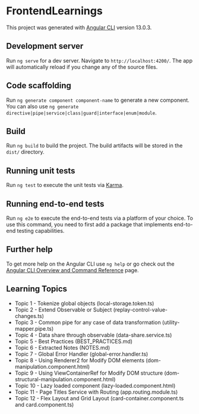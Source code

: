 # FrontendLearnings

This project was generated with [Angular CLI](https://github.com/angular/angular-cli) version 13.0.3.

## Development server

Run `ng serve` for a dev server. Navigate to `http://localhost:4200/`. The app will automatically reload if you change any of the source files.

## Code scaffolding

Run `ng generate component component-name` to generate a new component. You can also use `ng generate directive|pipe|service|class|guard|interface|enum|module`.

## Build

Run `ng build` to build the project. The build artifacts will be stored in the `dist/` directory.

## Running unit tests

Run `ng test` to execute the unit tests via [Karma](https://karma-runner.github.io).

## Running end-to-end tests

Run `ng e2e` to execute the end-to-end tests via a platform of your choice. To use this command, you need to first add a package that implements end-to-end testing capabilities.

## Further help

To get more help on the Angular CLI use `ng help` or go check out the [Angular CLI Overview and Command Reference](https://angular.io/cli) page.

## Learning Topics

- Topic 1 - Tokenize global objects (local-storage.token.ts)
- Topic 2 - Extend Observable or Subject (replay-control-value-changes.ts)
- Topic 3 - Common pipe for any case of data transformation (utility-mapper.pipe.ts)
- Topic 4 - Data share through observable (data-share.service.ts)
- Topic 5 - Best Practices (BEST_PRACTICES.md)
- Topic 6 - Extracted Notes (NOTES.md)
- Topic 7 - Global Error Handler (global-error.handler.ts)
- Topic 8 - Using Renderer2 for Modify DOM elements (dom-manipulation.component.html)
- Topic 9 - Using ViewContainerRef for Modify DOM structure (dom-structural-manipulation.component.html)
- Topic 10 - Lazy loaded component (lazy-loaded.component.html)
- Topic 11 - Page Titles Service with Routing (app.routing.module.ts)
- Topic 12 - Flex Layout and Grid Layout (card-container.component.ts and card.component.ts)
